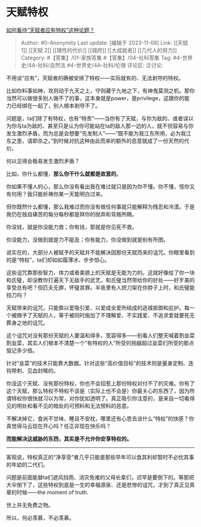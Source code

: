 # 天赋特权
[如何看待“天赋者应有特权”这种论题？](https://www.zhihu.com/question/440603654/answer/1692441536)

> Author: #0-Anonymity
> Last update: [编辑于 2023-11-08]
> Link: [[天赋 1]] [[天赋 2]] [[理性的代价]] [[城府]] [[大成就者]] [[几代人的努力]]
> Category: #【答集】/01-家族答集 #【答集】/04-社科答集 
> Tag: #4-世界史/4A-社科/自然法 #4-世界史/4A-社科/伦理
> 评论区:
> 泛讨论:

不用谈“应有”，天赋者的确被安排了特权——实际就有的、无法剥夺的特权。

比如你料事如神，攻则动于九天之上，守则藏于九地之下，有神鬼莫测之机。那你当然可以做很多别人做不了的事，这本身就是power，是privilege，这跟你的能力已经绑在一起了，别人根本剥夺不了。

问题是，ta们除了有特权，也有“特责”——当你有了天赋，与你为敌的、或者误以为你与ta为敌的、甚至只是认为你可能站在ta的敌人那一边的人，就不但容易与你发生激烈矛盾，而为总是会想要“先发制人”——“既不能为我江东所用，必为我江东之患，请即杀之。”到时候对抗这种由此而来的额外的恶意就成了一份天然的代价。

何以见得会极易发生激烈矛盾？

比如，你什么都懂，**那么你干什么就都是故意的**。

你如果不懂人的心，那么你没有看出我在难过就只是因为你不懂。你不懂，怪你又有何用？我只能祈祷你某一天能明白过来。

但你既然什么都懂，那么我难过而你没有做任何事就只能解释为残忍和冷漠。于是我仍在独自痛苦的每分每秒都是拜你的抛弃和背叛所赐。

你没钱，就是你没能力救；你有钱，那就是你见死不救。

你没能力，没做到就是力不能及；你有能力，你没做到就是别有所图。

说实在的，大部分人被赋予的天赋并不能解决因那份天赋而来的诅咒。你眼里看到的是“特权”，ta们却如如履薄冰、步步惊心。

这些诅咒靠那些智力、体力或者美貌上的天赋是无能为力的。这就好像给了你一块和氏璧，却没教你打遍天下无敌手的武艺。和氏璧当然带给你的好处——好歹美的享受总有吧？但匹夫无罪，怀璧其罪。半夜里有人把刀架在你脖子上时，和氏璧能挡刀吗？

天赋带来的诅咒，只能靠以爱吸引爱、以爱成全爱所结成的逃城抵御和庇护。每一个被赐予了天赋的人，等于被同时施加了不理解爱、不实践爱、不追求爱就要死无葬身之地的诅咒。

这个诅咒对没有那份天赋的人要温和得多，宽容得多——别看人们整天喊着割韭菜割韭菜，其实人们根本不清楚一个“有特权的人”所受的觊觎超过韭菜们所受的那点惦记多少倍。

针对“韭菜”的技术只能靠大数据。针对这些“高价值目标”的技术则是量身定制、连钩带刺、见血封喉的。

你没这个天赋、没有那份特权，你也不会招惹上那份特权对付不了的灾难。你有了这个天赋，那么特权不特权不该是（实际上也不会是）你最关心的东西了，因为所谓特权你很快就习以为常，对你犹如透明了。真正吸引你注意的，是来自一切看得见的明处和看不见的暗处的可预料和无法预料的恶意。

不解决掉它，食尚不甘味、睡且不安枕，哪里还有心思去谈什么“特权”的快感？你真觉得马云现在开心吗？任正非现在快乐吗？

**而能解决这威胁的东西，其实是不允许你安享特权的。**

--------------------

客观说，特权真正的“净享受”者几乎只能是那些早年可以食其利却暂时不必忧其事的年幼的二代们。

问题是前面能替ta们遮风挡雨、消灾免难的父母长辈们，迟早是要倒下的。等那把大伞倒下了，这些特权到底是一生的幸福源泉、还是悲惨的诅咒，才到了真正见真章的时候——the moment of truth.

世上并无免费之物。

所以，何必羡慕，不必羡慕。